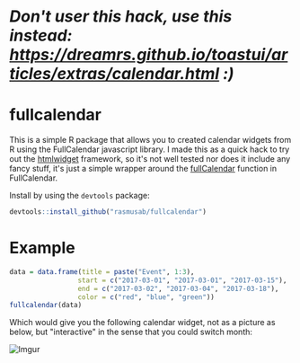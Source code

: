 
# *Don't user this hack, use this instead: https://dreamrs.github.io/toastui/articles/extras/calendar.html :)*

# fullcalendar

This is a simple R package that allows you to created calendar widgets from R using the FullCalendar javascript library. 
I made this as a quick hack to try out the [htmlwidget](http://www.htmlwidgets.org/) framework, so it's not well tested nor does
it include any fancy stuff, it's just a simple wrapper around the [fullCalendar](https://fullcalendar.io) function in FullCalendar.

Install by using the `devtools` package:

``` r
devtools::install_github("rasmusab/fullcalendar")
```

# Example

``` r
data = data.frame(title = paste("Event", 1:3),
                 start = c("2017-03-01", "2017-03-01", "2017-03-15"),
                 end = c("2017-03-02", "2017-03-04", "2017-03-18"),
                 color = c("red", "blue", "green"))
fullcalendar(data)
```

Which would give you the following calendar widget, not as a picture as below, but "interactive" in the sense that you could switch month:

![Imgur](http://i.imgur.com/0BsTMIS.png)
